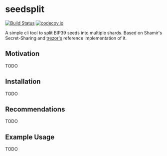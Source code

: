 
# seedsplit
[![Build Status](https://travis-ci.com/etimoz/seedsplit.svg?branch=main)](https://travis-ci.com/github/etimoz/seedsplit)
[![codecov.io](https://codecov.io/gh/etimoz/seedsplit/branch/main/graph/badge.svg)](https://codecov.io/gh/etimoz/seedsplit)

A simple cli tool to split BIP39 seeds into multiple shards. Based on Shamir's Secret-Sharing and [trezor's](https://github.com/trezor/python-shamir-mnemonic) reference implementation of it.

## Motivation
TODO

## Installation

TODO

## Recommendations

TODO

## Example Usage

TODO